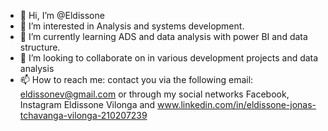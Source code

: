 - 👋 Hi, I’m @Eldissone
- 👀 I’m interested in Analysis and systems development.
- 🌱 I’m currently learning ADS and data analysis with power BI and data structure.
- 💞️ I’m looking to collaborate on in various development projects and data analysis
- 📫 How to reach me: contact you via the following email: eldissonev@gmail.com or through my social networks Facebook, Instagram Eldissone Vilonga and www.linkedin.com/in/eldissone-jonas-tchavanga-vilonga-210207239

<!---
Eldissone/Eldissone is a ✨ special ✨ repository because its `README.md` (this file) appears on your GitHub profile.
You can click the Preview link to take a look at your changes.
--->
